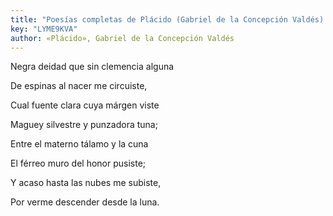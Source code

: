 ```yaml
---
title: "Poesías completas de Plácido (Gabriel de la Concepción Valdés)."
key: "LYME9KVA"
author: «Plácido», Gabriel de la Concepción Valdés
---
```

<div data-schema-version="8"><p>Negra deidad que sin clemencia alguna</p> <p>De espinas al nacer me circuiste,</p> <p> Cual fuente clara cuya márgen viste</p> <p> Maguey silvestre y punzadora tuna; </p> <p>Entre el materno tálamo y la cuna</p> <p>El férreo muro del honor pusiste; </p> <p>Y acaso hasta las nubes me subiste, </p> <p>Por verme descender desde la luna.</p> </div>